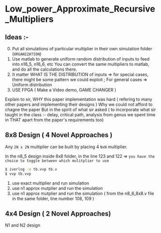 # Low_power_Approximate_Recursive_Multipliers

## Ideas :-
0. Put all simulations of particular multiplier in their own simulation folder (`ORGANIZATION`)
1. Use matlab to generate uniform random distribution of inputs to feed into n16_5, n16_6, etc 
    You can convert the same multipliers to matlab, and do all the calculations there.
2. It matter WHAT IS THE DISTRIBUTION of inputs 
    => for special cases, there might be some pattern we could exploit ; For general cases => Uniform distribution
3. USE FPGA ( Make a Video demo, GAME CHANGER )


Explain to sir, WHY this paper implementation was hard ( refering to many other papers and implementing their designs )
Why we could not afford to chagne the paper
But in the spirit of what sir asked ( to incorporate what sir taught in the class :- delay, critical path, analysis from genus we spent time in THAT apart from the paper's requirements too)


## 8x8 Design ( 4 Novel Approaches )

Any `2N x 2N` multiplier can be built by placing 4 `NxN` multiplier.

In the n8_5 design inside 8x8 folder, in the line 123 and 122 => `you have the choice to toggle between which mulitplier to use` 

```bash
$ iverlog -o tb.vvp tb.v 
$ vvp tb.vvp
```

1. use exact multiplier and run simulation 
2. use n1 approx mutplier and run the simulation
3. use n1 approx mutplier and run the simulation ( from the n8_6_8x8.v file in the same folder, line number 108, 109 )


## 4x4 Design ( 2 Novel Approaches)
N1 and N2 design